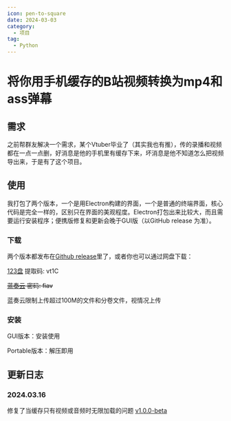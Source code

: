 ```yaml
---
icon: pen-to-square
date: 2024-03-03
category:
  - 项目
tag:
  - Python
---
```


# 将你用手机缓存的B站视频转换为mp4和ass弹幕


## 需求

之前帮群友解决一个需求，某个Vtuber毕业了（其实我也有推），传的录播和视频都在一点一点删，好消息是他的手机里有缓存下来，坏消息是他不知道怎么把视频导出来，于是有了这个项目。

## 使用

我打包了两个版本，一个是用Electron构建的界面，一个是普通的终端界面，核心代码是完全一样的，区别只在界面的美观程度。Electron打包出来比较大，而且需要运行安装程序；便携版修复和更新会晚于GUI版（以GitHub release 为准）。

### 下载

两个版本都发布在[Github release](https://github.com/BlueCitizens/bilibili-app-cache-converter/releases)里了，或者你也可以通过网盘下载：

[123盘](https://www.123pan.com/s/a4ncjv-x6fph.html) 提取码: vt1C

~~[蓝奏云](https://www.lanzoub.com/b05f2sduj)
密码: fiav~~

蓝奏云限制上传超过100M的文件和分卷文件，视情况上传


### 安装

GUI版本：安装使用

Portable版本：解压即用

## 更新日志

### 2024.03.16

修复了当缓存只有视频或音频时无限加载的问题 [v1.0.0-beta](https://github.com/BlueCitizens/bilibili-app-cache-converter/releases/tag/v1.0.0-beta)